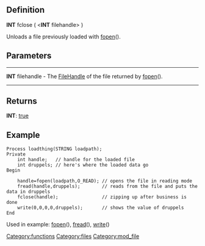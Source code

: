 Definition
----------

**INT** fclose ( &lt;**INT** filehandle&gt; )

Unloads a file previously loaded with [fopen](fopen "wikilink")().

Parameters
----------

  -------------------- ------------------------------------------------------------------------------------------------
  **INT** filehandle   - The [FileHandle](FileHandle "wikilink") of the file returned by [fopen](fopen "wikilink")().
  -------------------- ------------------------------------------------------------------------------------------------

Returns
-------

**INT**: [true](true "wikilink")

Example
-------

    Process loadthing(STRING loadpath);
    Private
        int handle;   // handle for the loaded file 
        int druppels; // here's where the loaded data go
    Begin

        handle=fopen(loadpath,O_READ); // opens the file in reading mode
        fread(handle,druppels);        // reads from the file and puts the data in druppels
        fclose(handle);                // zipping up after business is done
        write(0,0,0,0,druppels);       // shows the value of druppels
    End

Used in example: [fopen](fopen "wikilink")(),
[fread](fread "wikilink")(), [write](write "wikilink")()

<Category:functions> <Category:files> <Category:mod_file>
